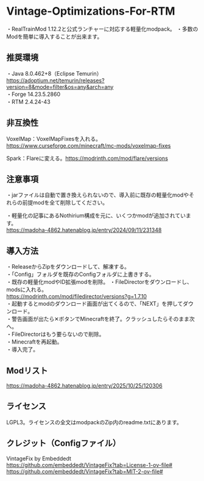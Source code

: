 # Vintage-Optimizations-For-RTM
・RealTrainMod 1.12.2と公式ランチャーに対応する軽量化modpack。
・多数のModを簡単に導入することが出来ます。
## 推奨環境
・Java 8.0.462+8（Eclipse Temurin）https://adoptium.net/temurin/releases?version=8&mode=filter&os=any&arch=any  
・Forge 14.23.5.2860  
・RTM 2.4.24-43
## 非互換性
VoxelMap：VoxelMapFixesを入れる。https://www.curseforge.com/minecraft/mc-mods/voxelmap-fixes  

Spark：Flareに変える。https://modrinth.com/mod/flare/versions  
## 注意事項
・jarファイルは自動で置き換えられないので、導入前に既存の軽量化modやそれらの前提modを全て削除してください。  

・軽量化の記事にあるNothirium構成を元に、いくつかmodが追加されています。  
https://madoha-4862.hatenablog.jp/entry/2024/09/11/231348  
## 導入方法
・ReleaseからZipをダウンロードして、解凍する。  
・「Config」フォルダを既存のConfigフォルダに上書きする。  
・既存の軽量化modやID拡張modを削除。
・FileDirectorをダウンロードし、modsに入れる。  
https://modrinth.com/mod/filedirector/versions?g=1.7.10  
・起動するとmodのダウンロード画面が出てくるので、「NEXT」を押してダウンロード。  
・警告画面が出たら✕ボタンでMinecraftを終了。クラッシュしたらそのまま次へ。  
・FileDirectorはもう要らないので削除。  
・Minecraftを再起動。  
・導入完了。  
## Modリスト
https://madoha-4862.hatenablog.jp/entry/2025/10/25/120306
## ライセンス
LGPL3。ライセンスの全文はmodpackのZip内のreadme.txtにあります。
## クレジット（Configファイル）
VintageFix by Embeddedt  
https://github.com/embeddedt/VintageFix?tab=License-1-ov-file#  
https://github.com/embeddedt/VintageFix?tab=MIT-2-ov-file#  
